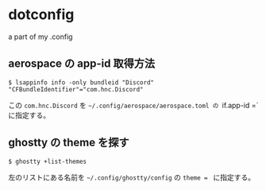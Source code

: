 # dotconfig
a part of my .config

## aerospace の app-id 取得方法

```console
$ lsappinfo info -only bundleid "Discord"
"CFBundleIdentifier"="com.hnc.Discord"
```
この `com.hnc.Discord` を `~/.config/aerospace/aerospace.toml の `if.app-id =` に指定する。


## ghostty の theme を探す

```console
$ ghostty +list-themes
```
左のリストにある名前を `~/.config/ghostty/config` の `theme = ` に指定する。
